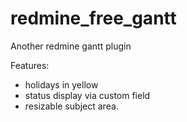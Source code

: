 # redmine_free_gantt
Another redmine gantt plugin

Features:

 * holidays in yellow
 * status display via custom field
 * resizable subject area.
